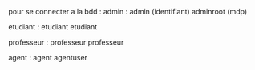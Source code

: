 pour se connecter a la bdd : admin : admin (identifiant) adminroot (mdp)

etudiant : etudiant etudiant

professeur : professeur professeur

agent : agent agentuser

